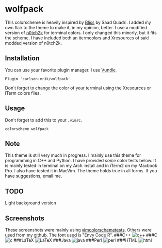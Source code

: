 # wolfpack

This colorscheme is heavily inspired by [Bliss](http://colorsublime.com/theme/Bliss) by  Saad Quadri. I added my own flair to the theme to make it, in my opinion, better. I use a modified version of [n0tch2k](https://github.com/baskerville/iTerm-2-Color-Themes/blob/master/n0tch2k.itermcolors) for terminal colors. I only changed this minorly, but it fits the scheme. I have included both an itermcolors and Xresources of said modded version of n0tch2k. 

## Installation
You can use your favorite plugin manager. I use [Vundle](https://github.com/gmarik/Vundle.vim).

    Plugin 'carlson-erik/wolfpack'

Don't forget to change the color of your terminal using the Xresources or iTerm colors files.

## Usage
Don't forget to add this to your `.vimrc`.

    colorscheme wolfpack
    
## Note
This theme is still very much in progress. I mainly use this theme for programming in C++ and Python. I have provided *some* color tests below. It is mainly tested in terminal on my Arch install and in iTerm2 on my Macbook Pro. I also have tested it in MacVim. The theme holds true in all forms. If you have suggestions, email me.

## TODO
Light background version

## Screenshots
These screenshots were mainly using [vimcolorschemetests](https://code.google.com/p/vimcolorschemetest/). Others were used from my github. The font used is "Envy Code R".
###C++
![c++](http://i.imgur.com/rKbVAXe.png)
###C
![c](http://i.imgur.com/DKZbSC0.png)
###LaTeX
![LaTeX](http://i.imgur.com/ZNFiQPS.png)
###Java
![java](http://i.imgur.com/OxU5ZGc.png)
###Perl
![perl](http://i.imgur.com/2qQ1qyg.png)
###HTML
![html](http://i.imgur.com/KV3kB9Q.png)